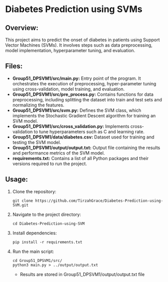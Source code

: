 # Diabetes Prediction using SVMs

## Overview:
This project aims to predict the onset of diabetes in patients using Support Vector Machines (SVMs). It involves steps such as data preprocessing, model implementation, hyperparameter tuning, and evaluation.

## Files:

- **Group51_DPSVM1/src/main.py:** Entry point of the program. It orchestrates the execution of preprocessing, hyper-parameter tuning using cross-validation, model training, and evaluation.
- **Group51_DPSVM1/src/pre_process.py:** Contains functions for data preprocessing, including splitting the dataset into train and test sets and normalizing the features.
- **Group51_DPSVM1/src/svm.py:** Defines the SVM class, which implements the Stochastic Gradient Descent algorithm for training an SVM model.
- **Group51_DPSVM1/src/cross_validation.py:** Implements cross-validation to tune hyperparameters such as C and learning rate.
- **Group51_DPSVM1/data/diabetes.csv:** Dataset used for training and testing the SVM model.
- **Group51_DPSVM1/output/output.txt:** Output file containing the results and performance metrics of the SVM model.
- **requirements.txt:** Contains a list of all Python packages and their versions required to run the project.
  
## Usage:

1. Clone the repository:
   ```
   git clone https://github.com/TirzahGrace/Diabetes-Prediction-using-SVM.git
   ```
2. Navigate to the project directory:
   ```
   cd Diabetes-Prediction-using-SVM
   ```
3. Install dependencies:
   ```
   pip install -r requirements.txt
   ```
4. Run the main script:
   ```
   cd Group51_DPSVM1/src/
   python3 main.py > ../output/output.txt 
   ```
   - Results are stored in Group51_DPSVM1/output/output.txt file
